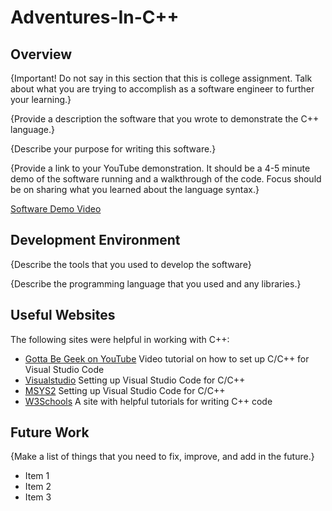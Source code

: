 # Adventures-In-C++

## Overview

{Important!  Do not say in this section that this is college assignment.  Talk about what you are trying to accomplish as a software engineer to further your learning.}

{Provide a description the software that you wrote to demonstrate the C++ language.}

{Describe your purpose for writing this software.}

{Provide a link to your YouTube demonstration.  It should be a 4-5 minute demo of the software running and a walkthrough of the code.  Focus should be on sharing what you learned about the language syntax.}

[Software Demo Video](http://youtube.link.goes.here)

## Development Environment

{Describe the tools that you used to develop the software}

{Describe the programming language that you used and any libraries.}

## Useful Websites

The following sites were helpful in working with C++:
* [Gotta Be Geek on YouTube](https://www.youtube.com/watch?v=522VxAk4GoI) Video tutorial on how to set up C/C++ for Visual Studio Code
* [Visualstudio](https://code.visualstudio.com/docs/cpp/config-mingw) Setting up Visual Studio Code for C/C++
* [MSYS2](https://www.msys2.org/) Setting up Visual Studio Code for C/C++
* [W3Schools](https://www.w3schools.com/cpp/default.asp) A site with helpful tutorials for writing C++ code

## Future Work

{Make a list of things that you need to fix, improve, and add in the future.}
* Item 1
* Item 2
* Item 3